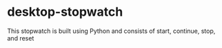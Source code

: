 # desktop-stopwatch

This stopwatch is built using Python and consists of start, continue, stop, and reset
